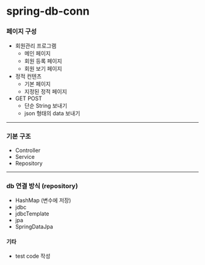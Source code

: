 # spring-db-conn

### 페이지 구성

- 회원관리 프로그램
  - 메인 페이지
  - 회원 등록 페이지
  - 회원 보기 페이지
- 정적 컨텐츠
  - 기본 페이지
  - 지정된 정적 페이지
- GET POST
  - 단순 String 보내기
  - json 형태의 data 보내기
  
___
  
### 기본 구조
- Controller
- Service
- Repository

___

### db 연결 방식 (repository)
- HashMap (변수에 저장)
- jdbc
- jdbcTemplate
- jpa
- SpringDataJpa

#### 기타
- test code 작성
